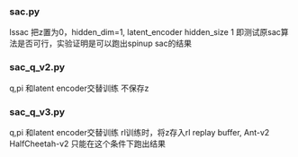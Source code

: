 ### sac.py
lssac 
把z置为0，hidden_dim=1, latent_encoder hidden_size 1
即测试原sac算法是否可行，实验证明是可以跑出spinup sac的结果

### sac_q_v2.py
q,pi 和latent encoder交替训练
不保存z

### sac_q_v3.py
q,pi 和latent encoder交替训练
rl训练时，将z存入rl replay buffer,
Ant-v2 HalfCheetah-v2 只能在这个条件下跑出结果
